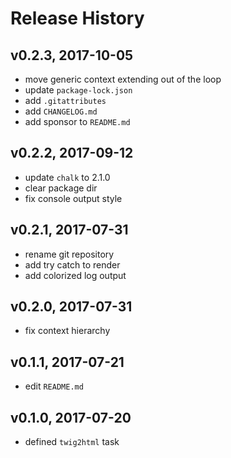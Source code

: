 # Release History

## v0.2.3, 2017-10-05
* move generic context extending out of the loop
* update `package-lock.json`
* add `.gitattributes`
* add `CHANGELOG.md`
* add sponsor to `README.md`

## v0.2.2, 2017-09-12
* update `chalk` to 2.1.0
* clear package dir
* fix console output style

## v0.2.1, 2017-07-31
* rename git repository
* add try catch to render
* add colorized log output

## v0.2.0, 2017-07-31
* fix context hierarchy

## v0.1.1, 2017-07-21
* edit `README.md`

## v0.1.0, 2017-07-20
* defined `twig2html` task

